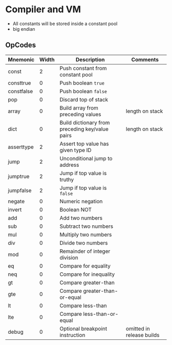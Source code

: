# Compiler and VM

- All constants will be stored inside a constant pool
- big endian



## OpCodes

| Mnemonic      | Width | Description                                    | Comments |
| ------------- | ----- | ---------------------------------------------- | -------- |
| const         | 2     | Push constant from constant pool               |          |
| consttrue     | 0     | Push boolean `true`                            |          |
| constfalse    | 0     | Push boolean `false`                           |          |
| pop           | 0     | Discard top of stack                           |          |
| array         | 0     | Build array from preceding values             | length on stack |
| dict          | 0     | Build dictionary from preceding key/value pairs | length on stack |
| asserttype    | 2     | Assert top value has given type ID             |          |
| jump          | 2     | Unconditional jump to address                  |          |
| jumptrue      | 2     | Jump if top value is truthy                    |          |
| jumpfalse     | 2     | Jump if top value is `false`                   |          |
| negate        | 0     | Numeric negation                               |          |
| invert        | 0     | Boolean NOT                                    |          |
| add           | 0     | Add two numbers                                |          |
| sub           | 0     | Subtract two numbers                           |          |
| mul           | 0     | Multiply two numbers                           |          |
| div           | 0     | Divide two numbers                             |          |
| mod           | 0     | Remainder of integer division                  |          |
| eq            | 0     | Compare for equality                           |          |
| neq           | 0     | Compare for inequality                         |          |
| gt            | 0     | Compare greater-than                           |          |
| gte           | 0     | Compare greater-than-or-equal                  |          |
| lt            | 0     | Compare less-than                              |          |
| lte           | 0     | Compare less-than-or-equal                     |          |
| debug         | 0     | Optional breakpoint instruction                | omitted in release builds |
